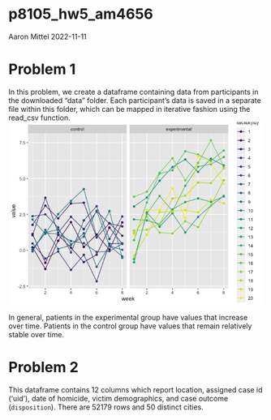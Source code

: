 p8105_hw5_am4656
================
Aaron Mittel
2022-11-11

# Problem 1

In this problem, we create a dataframe containing data from participants
in the downloaded “data” folder. Each participant’s data is saved in a
separate file within this folder, which can be mapped in iterative
fashion using the read_csv function.
![](p8105_hw5_am4656_files/figure-gfm/creating%20study%20data%20dataframe%20from%20files%20in%20data%20folder-1.png)<!-- -->

In general, patients in the experimental group have values that increase
over time. Patients in the control group have values that remain
relatively stable over time.

# Problem 2

This dataframe contains 12 columns which report location, assigned case
id (‘uid’), date of homicide, victim demographics, and case outcome
(`disposition`). There are 52179 rows and 50 distinct cities.
